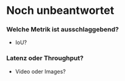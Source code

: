 # Noch unbeantwortet

### Welche Metrik ist ausschlaggebend?

- IoU?

### Latenz oder Throughput?

- Video oder Images?


